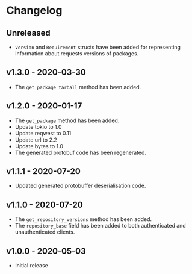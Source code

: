 # Changelog

## Unreleased

- `Version` and `Requirement` structs have been added for representing
  information about requests versions of packages.

## v1.3.0 - 2020-03-30

- The `get_package_tarball` method has been added.

## v1.2.0 - 2020-01-17

- The `get_package` method has been added.
- Update tokio to 1.0
- Update reqwest to 0.11
- Update url to 2.2
- Update bytes to 1.0
- The generated protobuf code has been regenerated.

## v1.1.1 - 2020-07-20

- Updated generated protobuffer deserialisation code.

## v1.1.0 - 2020-07-20

- The `get_repository_versions` method has been added.
- The `repository_base` field has been added to both authenticated and
  unauthenticated clients.

## v1.0.0 - 2020-05-03

- Initial release
